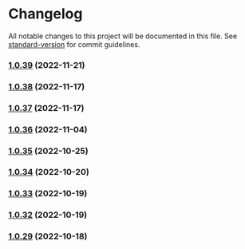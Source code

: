 # Changelog

All notable changes to this project will be documented in this file. See [standard-version](https://github.com/conventional-changelog/standard-version) for commit guidelines.

### [1.0.39](https://github.com/sei-protocol/js-core/compare/v1.0.38...v1.0.39) (2022-11-21)

### [1.0.38](https://github.com/sei-protocol/js-core/compare/v1.0.37...v1.0.38) (2022-11-17)

### [1.0.37](https://github.com/sei-protocol/js-core/compare/v1.0.36...v1.0.37) (2022-11-17)

### [1.0.36](https://github.com/sei-protocol/js-core/compare/v1.0.35...v1.0.36) (2022-11-04)

### [1.0.35](https://github.com/sei-protocol/js-core/compare/v1.0.34...v1.0.35) (2022-10-25)

### [1.0.34](https://github.com/sei-protocol/js-core/compare/v1.0.33...v1.0.34) (2022-10-20)

### [1.0.33](https://github.com/sei-protocol/js-core/compare/v1.0.32...v1.0.33) (2022-10-19)

### [1.0.32](https://github.com/sei-protocol/js-core/compare/v1.0.30...v1.0.32) (2022-10-19)

### [1.0.29](https://github.com/sei-protocol/js-core/compare/v1.0.28...v1.0.29) (2022-10-18)
